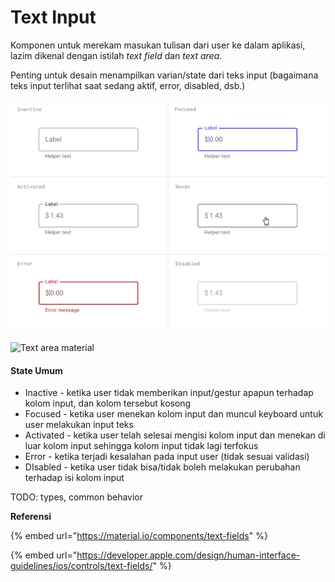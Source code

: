# Text Input

Komponen untuk merekam masukan tulisan dari user ke dalam aplikasi, lazim dikenal dengan istilah _text field_ dan _text area_.

Penting untuk desain menampilkan varian/state dari teks input \(bagaimana teks input terlihat saat sedang aktif, error, disabled, dsb.\)

![Text field material](../../../.gitbook/assets/image%20%2816%29.png)

![Text area material](https://gblobscdn.gitbook.com/assets%2F-M2kGe7z4GuDhxTkJybv%2F-MiZg4XzaAvtohB-Oks_%2F-Mi_abYjpRI5gbFpuDWG%2Fimage.png?alt=media&token=d4ba4628-e4dc-4490-9927-01e0da0ace7a)

#### **State Umum** <a id="state-umum"></a>

* Inactive - ketika user tidak memberikan input/gestur apapun terhadap kolom input, dan kolom tersebut kosong
* Focused - ketika user menekan kolom input dan muncul keyboard untuk user melakukan input teks
* Activated - ketika user telah selesai mengisi kolom input dan menekan di luar kolom input sehingga kolom input tidak lagi terfokus
* Error - ketika terjadi kesalahan pada input user \(tidak sesuai validasi\)
* DIsabled - ketika user tidak bisa/tidak boleh melakukan perubahan terhadap isi kolom input

TODO: types, common behavior

**Referensi**

{% embed url="https://material.io/components/text-fields" %}

{% embed url="https://developer.apple.com/design/human-interface-guidelines/ios/controls/text-fields/" %}

